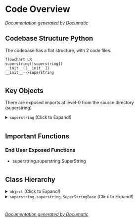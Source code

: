 # Code Overview

[_Documentation generated by Documatic_](https://www.documatic.com)

<!---Documatic-section-Codebase Structure Python-start--->
## Codebase Structure Python

The codebase has a flat structure, with 2 code files.

<!---Documatic-block-system_architecture-start--->
```mermaid
flowchart LR
superstring([superstring])
__init__([__init__])
__init__-->superstring
```
<!---Documatic-block-system_architecture-end--->

# #
<!---Documatic-section-Codebase Structure Python-end--->

<!---Documatic-section-Key Objects-start--->
## Key Objects

There are exposed imports at level-0
from the source directory (superstring)

<!---Documatic-block-superstring-start--->
<details>
	<summary><code>superstring</code> (Click to Expand!)</summary>

* `superstring.superstring.SuperString`
</details>
<!---Documatic-block-superstring-end--->

# #
<!---Documatic-section-Key Objects-end--->

<!---Documatic-section-Important Functions-start--->
## Important Functions

<!---Documatic-block-important_funcs-start--->
<!---Documatic-block-end_user_funcs-start--->
### End User Exposed Functions

* superstring.superstring.SuperString
<!---Documatic-block-end_user_funcs-end--->
<!---Documatic-block-important_funcs-end--->

# #
<!---Documatic-section-Important Functions-end--->

<!---Documatic-section-Class Hierarchy-start--->
## Class Hierarchy

<!---Documatic-block-object-start--->
<details>
	<summary><code>object</code> (Click to Expand!)</summary>

* superstring.superstring.SuperStringBase
</details>
<!---Documatic-block-object-end--->

<!---Documatic-block-superstring.superstring.SuperStringBase-start--->
<details>
	<summary><code>superstring.superstring.SuperStringBase</code> (Click to Expand!)</summary>

* superstring.superstring.SuperString
* superstring.superstring.SuperStringConcatenation
* superstring.superstring.SuperStringLower
* superstring.superstring.SuperStringSubstring
* superstring.superstring.SuperStringUpper
</details>
<!---Documatic-block-superstring.superstring.SuperStringBase-end--->

# #
<!---Documatic-section-Class Hierarchy-end--->

[_Documentation generated by Documatic_](https://www.documatic.com)